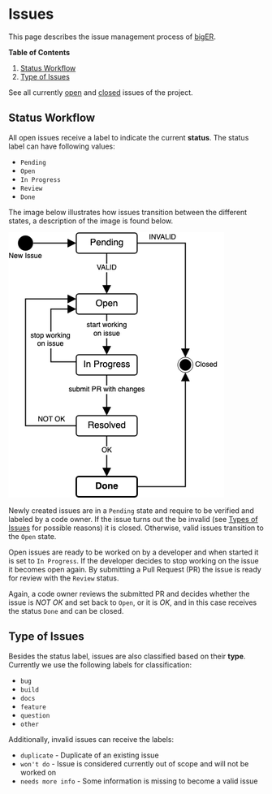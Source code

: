 # Issues

This page describes the issue management process of [bigER](https://github.com/borkdominik/bigER). 

**Table of Contents**
1. [Status Workflow](#status-workflow)
2. [Type of Issues](#type-of-issues)

See all currently [open](https://github.com/borkdominik/bigER/issues) and [closed](https://github.com/borkdominik/bigER/issues?q=is%3Aissue+is%3Aclosed) issues of the project.

## Status Workflow

All open issues receive a label to indicate the current **status**. The status label can have following values:
- `Pending`
- `Open` 
- `In Progress`
- `Review`
- `Done`

The image below illustrates how issues transition between the different states, a description of the image is found below.

![Issue Workflow](../docs/img/issue-workflow.png)

Newly created issues are in a `Pending` state and require to be verified and labeled by a code owner. If the issue turns out the be invalid (see [Types of Issues](#type-of-issues) for possible reasons) it is closed. Otherwise, valid issues transition to the `Open` state. 

Open issues are ready to be worked on by a developer and when started it is set to `In Progress`. If the developer decides to stop working on the issue it becomes open again. By submitting a Pull Request (PR) the issue is ready for review with the `Review` status. 

Again, a code owner reviews the submitted PR and decides whether the issue is *NOT OK* and set back to `Open`, or it is *OK*, and in this case receives the status `Done` and can be closed.



## Type of Issues

Besides the status label, issues are also classified based on their **type**. Currently we use the following labels for classification:
- `bug` 
- `build`
- `docs`
- `feature`
- `question`
- `other`

Additionally, invalid issues can receive the labels:
- `duplicate` - Duplicate of an existing issue
- `won't do` - Issue is considered currently out of scope and will not be worked on
- `needs more info` - Some information is missing to become a valid issue



